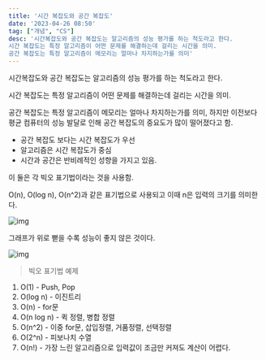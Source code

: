 ```yaml
---
title: '시간 복잡도와 공간 복잡도'
date: '2023-04-26 08:50'
tag: ["개념", "CS"]
desc: '시간복잡도와 공간 복잡도는 알고리즘의 성능 평가를 하는 척도라고 한다.
시간 복잡도는 특정 알고리즘이 어떤 문제를 해결하는데 걸리는 시간을 의미.
공간 복잡도는 특정 알고리즘이 메모리는 얼마나 차지하는가를 의미'
---
```


시간복잡도와 공간 복잡도는 알고리즘의 성능 평가를 하는 척도라고 한다.

시간 복잡도는 특정 알고리즘이 어떤 문제를 해결하는데 걸리는 시간을 의미.

공간 복잡도는 특정 알고리즘이 메모리는 얼마나 차지하는가를 의미, 하지만 이전보다 평균 컴퓨터의 성능 발달로 인해 공간 복잡도의 중요도가 많이 떨어졌다고 함.

- 공간 복잡도 보다는 시간 복잡도가 우선
- 알고리즘은 시간 복잡도가 중심
- 시간과 공간은 반비례적인 성향을 가지고 있음.

이 둘은 각 빅오 표기법이라는 것을 사용함.

O(n), O(log n), O(n^2)과 같은 표기법으로 사용되고 이때 n은 입력의 크기를 의미한다.

![img](https://velog.velcdn.com/images%2Fcha-suyeon%2Fpost%2F86334b34-ae9a-43d8-8b5f-15ea591188eb%2Fimage.png)

그래프가 위로 뻗을 수록 성능이 좋지 않은 것이다.

![img](https://t1.daumcdn.net/cfile/tistory/995DFD335C7EB57801)

> 빅오 표기법 예제

1. O(1) - Push, Pop
2. O(log n) - 이진트리
3. O(n) - for문
4. O(n log n) - 퀵 정렬, 병합 정렬
5. O(n^2) - 이중 for문, 삽입정렬, 거품정렬, 선택정렬
6. O(2^n) - 피보나치 수열
7. O(n!) - 가장 느린 알고리즘으로 입력값이 조금만 커져도 계산이 어렵다.
